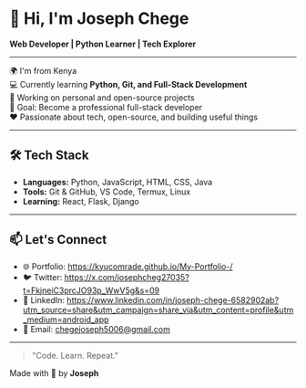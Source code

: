 # 👋 Hi, I'm Joseph Chege

**Web Developer | Python Learner | Tech Explorer**

---

🌍 I'm from Kenya  
💻 Currently learning **Python, Git, and Full-Stack Development**  
🚀 Working on personal and open-source projects  
🎯 Goal: Become a professional full-stack developer  
❤️ Passionate about tech, open-source, and building useful things  

---

## 🛠 Tech Stack

- **Languages:** Python, JavaScript, HTML, CSS, Java 
- **Tools:** Git & GitHub, VS Code, Termux, Linux  
- **Learning:** React, Flask, Django 

---

## 📫 Let's Connect

- 🌐 Portfolio: https://kyucomrade.github.io/My-Portfolio-/
- 🐦 Twitter: https://x.com/josephcheg27035?t=FkjneiC3prcJO93p_WwV5g&s=09
- 💼 LinkedIn: https://www.linkedin.com/in/joseph-chege-6582902ab?utm_source=share&utm_campaign=share_via&utm_content=profile&utm_medium=android_app
- 📧 Email: chegejoseph5006@gmail.com

---

> "Code. Learn. Repeat."

Made with 💙 by **Joseph**